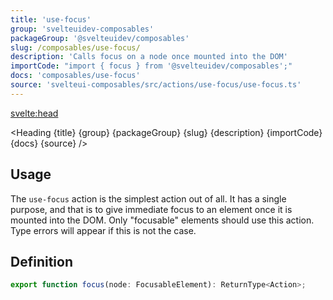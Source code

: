 ```yaml
---
title: 'use-focus'
group: 'svelteuidev-composables'
packageGroup: '@svelteuidev/composables'
slug: /composables/use-focus/
description: 'Calls focus on a node once mounted into the DOM'
importCode: "import { focus } from '@svelteuidev/composables';"
docs: 'composables/use-focus'
source: 'svelteui-composables/src/actions/use-focus/use-focus.ts'
---
```


<script lang='ts'>
  import { Demo, ComposableDemos } from '@svelteuidev/demos';
  import { Heading } from "$lib/components";
  import { base } from '$app/paths';
</script>

<svelte:head>

  <title>{title} - SvelteUI</title>
</svelte:head>

<Heading {title} {group} {packageGroup} {slug} {description} {importCode} {docs} {source} />

## Usage

The `use-focus` action is the simplest action out of all. It has a single purpose, and that is to give immediate focus to an element once it is mounted into the DOM. Only "focusable" elements should use this action. Type errors will appear if this is not the case.

<Demo demo={ComposableDemos.useFocusDemo.usage} />

## Definition

```js
export function focus(node: FocusableElement): ReturnType<Action>;
```
